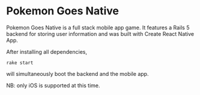 # Pokemon Goes Native

Pokemon Goes Native is a full stack mobile app game. It features a Rails 5 backend for storing user information and was built with Create React Native App.

After installing all dependencies,
```
rake start
```
will simultaneously boot the backend and the mobile app.

NB: only iOS is supported at this time.
